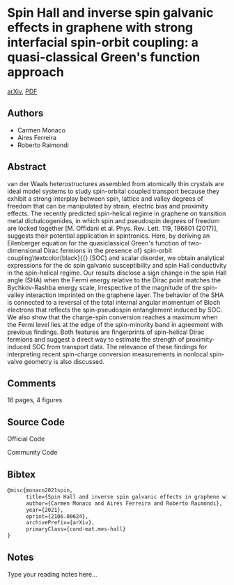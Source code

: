 
# Spin Hall and inverse spin galvanic effects in graphene with strong interfacial spin-orbit coupling: a quasi-classical Green's function approach

[arXiv](https://arxiv.org/abs/2106.0624), [PDF](https://arxiv.org/pdf/2106.0624.pdf)

## Authors

- Carmen Monaco
- Aires Ferreira
- Roberto Raimondi

## Abstract

van der Waals heterostructures assembled from atomically thin crystals are ideal model systems to study spin-orbital coupled transport because they exhibit a strong interplay between spin, lattice and valley degrees of freedom that can be manipulated by strain, electric bias and proximity effects. The recently predicted spin-helical regime in graphene on transition metal dichalcogenides, in which spin and pseudospin degrees of freedom are locked together [M. Offidani et al. Phys. Rev. Lett. 119, 196801 (2017)], suggests their potential application in spintronics. Here, by deriving an Eilenberger equation for the quasiclassical Green's function of two-dimensional Dirac fermions in the presence of} spin-orbit coupling\textcolor{black}{{} (SOC) and scalar disorder, we obtain analytical expressions for the dc spin galvanic susceptibility and spin Hall conductivity in the spin-helical regime. Our results disclose a sign change in the spin Hall angle (SHA) when the Fermi energy relative to the Dirac point matches the Bychkov-Rashba energy scale, irrespective of the magnitude of the spin-valley interaction imprinted on the graphene layer. The behavior of the SHA is connected to a reversal of the total internal angular momentum of Bloch electrons that reflects the spin-pseudospin entanglement induced by SOC. We also show that the charge-spin conversion reaches a maximum when the Fermi level lies at the edge of the spin-minority band in agreement with previous findings. Both features are fingerprints of spin-helical Dirac fermions and suggest a direct way to estimate the strength of proximity-induced SOC from transport data. The relevance of these findings for interpreting recent spin-charge conversion measurements in nonlocal spin-valve geometry is also discussed.

## Comments

16 pages, 4 figures

## Source Code

Official Code



Community Code



## Bibtex

```tex
@misc{monaco2021spin,
      title={Spin Hall and inverse spin galvanic effects in graphene with strong interfacial spin-orbit coupling: a quasi-classical Green's function approach}, 
      author={Carmen Monaco and Aires Ferreira and Roberto Raimondi},
      year={2021},
      eprint={2106.00624},
      archivePrefix={arXiv},
      primaryClass={cond-mat.mes-hall}
}
```

## Notes

Type your reading notes here...

